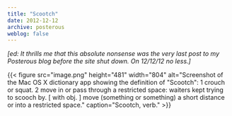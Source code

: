 ```yaml
---
title: "Scootch"
date: 2012-12-12
archive: posterous
weblog: false
---
```


*[ed: It thrills me that this absolute nonsense was the very last post to my Posterous blog before the site shut down. On 12/12/12 no less.]*

{{< figure 
	src="image.png" 
	height="481" 
	width="804" 
	alt="Screenshot of the Mac OS X dictionary app showing the definition of \"Scootch\": 1 crouch or squat. 2 move in or pass through a restricted space: waiters kept trying to scooch by. [ with obj. ] move (something or something) a short distance or into a restricted space." 
	caption="Scootch, verb." >}}
